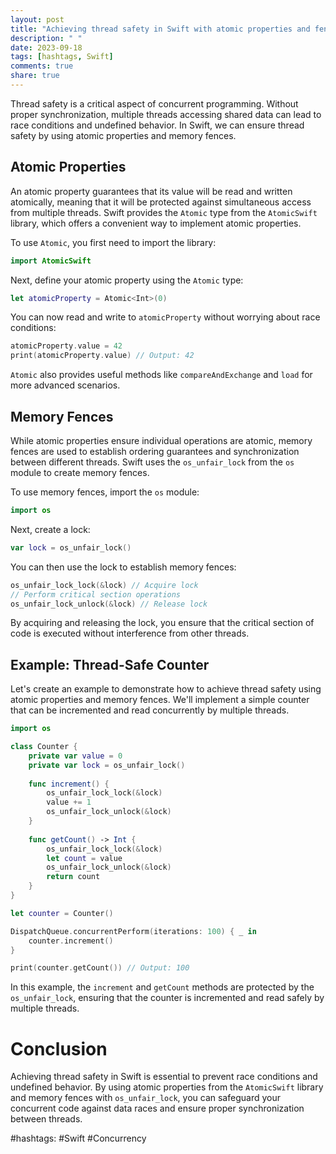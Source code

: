 ```yaml
---
layout: post
title: "Achieving thread safety in Swift with atomic properties and fences"
description: " "
date: 2023-09-18
tags: [hashtags, Swift]
comments: true
share: true
---
```


Thread safety is a critical aspect of concurrent programming. Without proper synchronization, multiple threads accessing shared data can lead to race conditions and undefined behavior. In Swift, we can ensure thread safety by using atomic properties and memory fences.

## Atomic Properties

An atomic property guarantees that its value will be read and written atomically, meaning that it will be protected against simultaneous access from multiple threads. Swift provides the `Atomic` type from the `AtomicSwift` library, which offers a convenient way to implement atomic properties.

To use `Atomic`, you first need to import the library:

```swift
import AtomicSwift
```

Next, define your atomic property using the `Atomic` type:

```swift
let atomicProperty = Atomic<Int>(0)
```

You can now read and write to `atomicProperty` without worrying about race conditions:

```swift
atomicProperty.value = 42
print(atomicProperty.value) // Output: 42
```

`Atomic` also provides useful methods like `compareAndExchange` and `load` for more advanced scenarios.

## Memory Fences

While atomic properties ensure individual operations are atomic, memory fences are used to establish ordering guarantees and synchronization between different threads. Swift uses the `os_unfair_lock` from the `os` module to create memory fences.

To use memory fences, import the `os` module:

```swift
import os
```

Next, create a lock:

```swift
var lock = os_unfair_lock()
```

You can then use the lock to establish memory fences:

```swift
os_unfair_lock_lock(&lock) // Acquire lock
// Perform critical section operations
os_unfair_lock_unlock(&lock) // Release lock
```

By acquiring and releasing the lock, you ensure that the critical section of code is executed without interference from other threads.

## Example: Thread-Safe Counter

Let's create an example to demonstrate how to achieve thread safety using atomic properties and memory fences. We'll implement a simple counter that can be incremented and read concurrently by multiple threads.

```swift
import os

class Counter {
    private var value = 0
    private var lock = os_unfair_lock()
    
    func increment() {
        os_unfair_lock_lock(&lock)
        value += 1
        os_unfair_lock_unlock(&lock)
    }
    
    func getCount() -> Int {
        os_unfair_lock_lock(&lock)
        let count = value
        os_unfair_lock_unlock(&lock)
        return count
    }
}

let counter = Counter()

DispatchQueue.concurrentPerform(iterations: 100) { _ in
    counter.increment()
}

print(counter.getCount()) // Output: 100
```

In this example, the `increment` and `getCount` methods are protected by the `os_unfair_lock`, ensuring that the counter is incremented and read safely by multiple threads.

# Conclusion

Achieving thread safety in Swift is essential to prevent race conditions and undefined behavior. By using atomic properties from the `AtomicSwift` library and memory fences with `os_unfair_lock`, you can safeguard your concurrent code against data races and ensure proper synchronization between threads.

#hashtags: #Swift #Concurrency